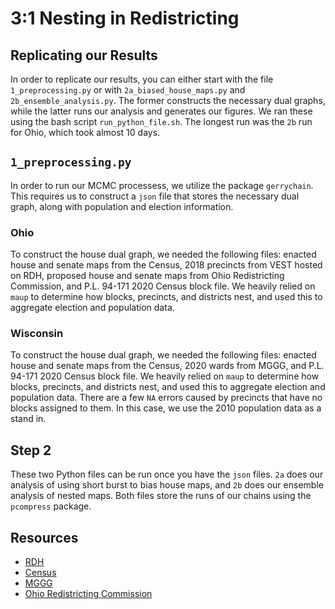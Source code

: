 # 3:1 Nesting in Redistricting 

## Replicating our Results
In order to replicate our results, you can either start with the file `1_preprocessing.py` or with `2a_biased_house_maps.py` and `2b_ensemble_analysis.py`. 
The former constructs the necessary dual graphs, while the latter runs our analysis and generates our figures.
We ran these using the bash script `run_python_file.sh`.
The longest run was the `2b` run for Ohio, which took almost 10 days.

## `1_preprocessing.py`
In order to run our MCMC processess, we utilize the package `gerrychain`. This requires us to construct a `json` file that stores the necessary dual graph, along with population and election information.

### Ohio
To construct the house dual graph, we needed the following files: enacted house and senate maps from the Census, 2018 precincts from VEST hosted on RDH, proposed house and senate maps from Ohio Redistricting Commission, and P.L. 94-171 2020 Census block file.
We heavily relied on `maup` to determine how blocks, precincts, and districts nest, and used this to aggregate election and population data.

### Wisconsin
To construct the house dual graph, we needed the following files: enacted house and senate maps from the Census, 2020 wards from MGGG, and P.L. 94-171 2020 Census block file.
We heavily relied on `maup` to determine how blocks, precincts, and districts nest, and used this to aggregate election and population data.
There are a few `NA` errors caused by precincts that have no blocks assigned to them.
In this case, we use the 2010 population data as a stand in.

## Step 2
These two Python files can be run once you have the `json` files. `2a` does our analysis of using short burst to bias house maps, and `2b` does our ensemble analysis of nested maps.
Both files store the runs of our chains using the `pcompress` package.

## Resources
* [RDH](https://redistrictingdatahub.org/)
* [Census](https://www.census.gov/programs-surveys/decennial-census/about/rdo/summary-files.html)
* [MGGG](https://github.com/mggg-states)
* [Ohio Redistricting Commission](https://archive.redistricting.ohio.gov/maps#view-maps)
